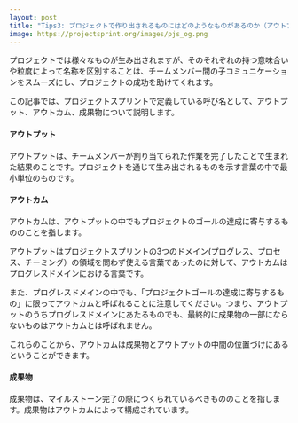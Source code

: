 ```yaml
---
layout: post
title: "Tips3: プロジェクトで作り出されるものにはどのようなものがあるのか（アウトプット/アウトカム/成果物）"
image: https://projectsprint.org/images/pjs_og.png
---
```


プロジェクトでは様々なものが生み出されますが、そのそれぞれの持つ意味合いや粒度によって名称を区別することは、チームメンバー間の子コミュニケーションをスムーズにし、プロジェクトの成功を助けてくれます。

この記事では、プロジェクトスプリントで定義している呼び名として、アウトプット、アウトカム、成果物について説明します。

#### アウトプット
アウトプットは、チームメンバーが割り当てられた作業を完了したことで生まれた結果のことです。プロジェクトを通じて生み出されるものを示す言葉の中で最小単位のものです。

#### アウトカム
アウトカムは、アウトプットの中でもプロジェクトのゴールの達成に寄与するもののことを指します。

アウトプットはプロジェクトスプリントの3つのドメイン(プログレス、プロセス、チーミング）の領域を問わず使える言葉であったのに対して、アウトカムはプログレスドメインにおける言葉です。

また、プログレスドメインの中でも、「プロジェクトゴールの達成に寄与するもの」に限ってアウトカムと呼ばれることに注意してください。つまり、アウトプットのうちプログレスドメインにあたるものでも、最終的に成果物の一部にならないものはアウトカムとは呼ばれません。

これらのことから、アウトカムは成果物とアウトプットの中間の位置づけにあるということができます。

#### 成果物
成果物は、マイルストーン完了の際につくられているべきもののことを指します。成果物はアウトカムによって構成されています。
